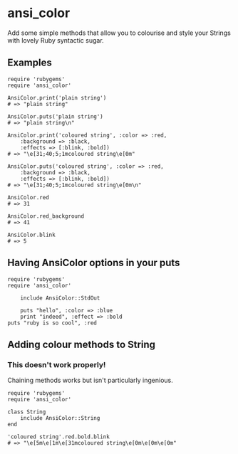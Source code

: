 # ansi_color

Add some simple methods that allow you to colourise and style your Strings with lovely Ruby syntactic sugar.

## Examples

	require 'rubygems'
	require 'ansi_color'
	
	AnsiColor.print('plain string')
	# => "plain string"
	
	AnsiColor.puts('plain string')
	# => "plain string\n"
	
	AnsiColor.print('coloured string', :color => :red,
		:background => :black,
		:effects => [:blink, :bold])
	# => "\e[31;40;5;1mcoloured string\e[0m"
	
	AnsiColor.puts('coloured string', :color => :red,
		:background => :black,
		:effects => [:blink, :bold])
	# => "\e[31;40;5;1mcoloured string\e[0m\n"
	
	AnsiColor.red
	# => 31
	
	AnsiColor.red_background
	# => 41
	
	AnsiColor.blink
	# => 5

## Having AnsiColor options in your puts

	require 'rubygems'
	require 'ansi_color'
	
        include AnsiColor::StdOut	

        puts "hello", :color => :blue
        print "indeed", :effect => :bold
	puts "ruby is so cool", :red 

## Adding colour methods to String

### This doesn't work properly!

Chaining methods works but isn't particularly ingenious.

	require 'rubygems'
	require 'ansi_color'
	
	class String
		include AnsiColor::String
	end
	
	'coloured string'.red.bold.blink
	# => "\e[5m\e[1m\e[31mcoloured string\e[0m\e[0m\e[0m"
